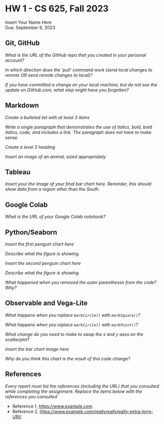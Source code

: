 # HW 1 - CS 625, Fall 2023

Insert Your Name Here  
Due: September 6, 2023

## Git, GitHub

*What is the URL of the GitHub repo that you created in your personal account?*
   
*In which direction does the 'pull' command work (send local changes to remote OR send remote changes to local)?*
   
*If you have committed a change on your local machine, but do not see the update on GitHub.com, what step might have you forgotten?*

## Markdown

*Create a bulleted list with at least 3 items*

*Write a single paragraph that demonstrates the use of italics, bold, bold italics, code, and includes a link. The paragraph does not have to make sense.*

*Create a level 3 heading*

*Insert an image of an animal, sized appropriately*

## Tableau

*Insert your the image of your final bar chart here. Reminder, this should show data from a region other than the South.*

## Google Colab

*What is the URL of your Google Colab notebook?*

## Python/Seaborn

*Insert the first penguin chart here*

*Describe what the figure is showing.*

*Insert the second penguin chart here*

*Describe what the figure is showing.*

*What happened when you removed the outer parentheses from the code? Why?*

## Observable and Vega-Lite

*What happens when you replace `markCircle()` with `markSquare()`?*

*What happens when you replace `markCircle()` with `markPoint()`?*

*What change do you need to make to swap the x and y axes on the scatterplot?*

*Insert the bar chart image here*

*Why do you think this chart is the result of this code change?*

## References

*Every report must list the references (including the URL) that you consulted while completing the assignment. Replace the items below with the references you consulted*

* Reference 1, <https://www.example.com>
* Reference 2, <https://www.example.com/reallyreallyreally-extra-long-URI/>
